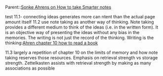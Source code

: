 
Parent::[Sonke Ahrens on How to take Smarter notes](Sonke%20Ahrens%20on%20How%20to%20take%20Smarter%20notes.md)

test
11.1- connecting ideas generates more can ntent than the actual page amount itself
11.2 use note taking as another way of thinking. Note taking provides a different medium to think of the ideas (i.e. in the written form). It is an objective way of presenting the ideas without any bias in the memories. The writing is not just the record of the thinking. Writing is the thinking:[Ahren chapter 10 how to read a book](Ahren%20chapter%2010%20how%20to%20read%20a%20book.md)

11.3 largely a repetition of chapter 10 on the limits of memory and how note taking reserves those resources. Emphasis on retrieval strength vs storage strength. Zettelkasten assists with retrieval strength by making as many associations as possible 